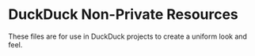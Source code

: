 # DuckDuck Non-Private Resources
These files are for use in DuckDuck projects to create a uniform look and feel.
